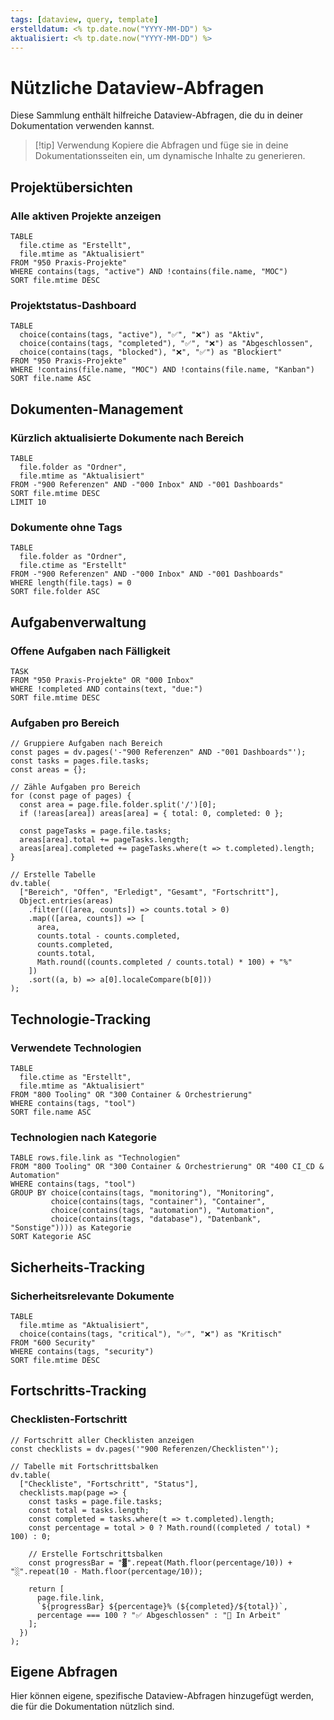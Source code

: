 ```yaml
---
tags: [dataview, query, template]
erstelldatum: <% tp.date.now("YYYY-MM-DD") %>
aktualisiert: <% tp.date.now("YYYY-MM-DD") %>
---
```


# Nützliche Dataview-Abfragen

Diese Sammlung enthält hilfreiche Dataview-Abfragen, die du in deiner Dokumentation verwenden kannst.

> [!tip] Verwendung
> Kopiere die Abfragen und füge sie in deine Dokumentationsseiten ein, um dynamische Inhalte zu generieren.

## Projektübersichten

### Alle aktiven Projekte anzeigen

```dataview
TABLE
  file.ctime as "Erstellt",
  file.mtime as "Aktualisiert"
FROM "950 Praxis-Projekte"
WHERE contains(tags, "active") AND !contains(file.name, "MOC")
SORT file.mtime DESC
```

### Projektstatus-Dashboard

```dataview
TABLE
  choice(contains(tags, "active"), "✅", "❌") as "Aktiv",
  choice(contains(tags, "completed"), "✅", "❌") as "Abgeschlossen",
  choice(contains(tags, "blocked"), "❌", "✅") as "Blockiert"
FROM "950 Praxis-Projekte"
WHERE !contains(file.name, "MOC") AND !contains(file.name, "Kanban")
SORT file.name ASC
```

## Dokumenten-Management

### Kürzlich aktualisierte Dokumente nach Bereich

```dataview
TABLE
  file.folder as "Ordner",
  file.mtime as "Aktualisiert"
FROM -"900 Referenzen" AND -"000 Inbox" AND -"001 Dashboards"
SORT file.mtime DESC
LIMIT 10
```

### Dokumente ohne Tags

```dataview
TABLE
  file.folder as "Ordner",
  file.ctime as "Erstellt"
FROM -"900 Referenzen" AND -"000 Inbox" AND -"001 Dashboards"
WHERE length(file.tags) = 0
SORT file.folder ASC
```

## Aufgabenverwaltung

### Offene Aufgaben nach Fälligkeit

```dataview
TASK
FROM "950 Praxis-Projekte" OR "000 Inbox"
WHERE !completed AND contains(text, "due:")
SORT file.mtime DESC
```

### Aufgaben pro Bereich

```dataviewjs
// Gruppiere Aufgaben nach Bereich
const pages = dv.pages('-"900 Referenzen" AND -"001 Dashboards"');
const tasks = pages.file.tasks;
const areas = {};

// Zähle Aufgaben pro Bereich
for (const page of pages) {
  const area = page.file.folder.split('/')[0];
  if (!areas[area]) areas[area] = { total: 0, completed: 0 };
  
  const pageTasks = page.file.tasks;
  areas[area].total += pageTasks.length;
  areas[area].completed += pageTasks.where(t => t.completed).length;
}

// Erstelle Tabelle
dv.table(
  ["Bereich", "Offen", "Erledigt", "Gesamt", "Fortschritt"],
  Object.entries(areas)
    .filter(([area, counts]) => counts.total > 0)
    .map(([area, counts]) => [
      area, 
      counts.total - counts.completed,
      counts.completed,
      counts.total,
      Math.round((counts.completed / counts.total) * 100) + "%"
    ])
    .sort((a, b) => a[0].localeCompare(b[0]))
);
```

## Technologie-Tracking

### Verwendete Technologien

```dataview
TABLE
  file.ctime as "Erstellt",
  file.mtime as "Aktualisiert"
FROM "800 Tooling" OR "300 Container & Orchestrierung"
WHERE contains(tags, "tool")
SORT file.name ASC
```

### Technologien nach Kategorie

```dataview
TABLE rows.file.link as "Technologien"
FROM "800 Tooling" OR "300 Container & Orchestrierung" OR "400 CI_CD & Automation"
WHERE contains(tags, "tool")
GROUP BY choice(contains(tags, "monitoring"), "Monitoring",
         choice(contains(tags, "container"), "Container",
         choice(contains(tags, "automation"), "Automation",
         choice(contains(tags, "database"), "Datenbank", "Sonstige")))) as Kategorie
SORT Kategorie ASC
```

## Sicherheits-Tracking

### Sicherheitsrelevante Dokumente

```dataview
TABLE
  file.mtime as "Aktualisiert",
  choice(contains(tags, "critical"), "✅", "❌") as "Kritisch"
FROM "600 Security"
WHERE contains(tags, "security")
SORT file.mtime DESC
```

## Fortschritts-Tracking

### Checklisten-Fortschritt

```dataviewjs
// Fortschritt aller Checklisten anzeigen
const checklists = dv.pages('"900 Referenzen/Checklisten"');

// Tabelle mit Fortschrittsbalken
dv.table(
  ["Checkliste", "Fortschritt", "Status"],
  checklists.map(page => {
    const tasks = page.file.tasks;
    const total = tasks.length;
    const completed = tasks.where(t => t.completed).length;
    const percentage = total > 0 ? Math.round((completed / total) * 100) : 0;
    
    // Erstelle Fortschrittsbalken
    const progressBar = "▓".repeat(Math.floor(percentage/10)) + "░".repeat(10 - Math.floor(percentage/10));
    
    return [
      page.file.link,
      `${progressBar} ${percentage}% (${completed}/${total})`,
      percentage === 100 ? "✅ Abgeschlossen" : "🔄 In Arbeit"
    ];
  })
);
```

## Eigene Abfragen

Hier können eigene, spezifische Dataview-Abfragen hinzugefügt werden, die für die Dokumentation nützlich sind. 